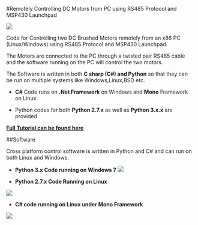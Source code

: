 #Remotely Controlling DC Motors from PC using RS485 Protocol and MSP430 Launchpad

<img src = "http://www.xanthium.in/sites/default/files/site-images/robot-shield-dc-motor-remote-rs485/motors-RS485-Protocol-620px.jpg" />

Code for Controlling two DC Brushed Motors remotely from an x86 PC (Linux/Windows) using RS485 Protocol and MSP430 Launchpad.

The Motors are connected to the PC through a twisted pair RS485 cable and the software running on the PC will control the two motors.

The Software is written in both **C sharp (C#) and Python** so that they can be run on multiple systems like Windows,Linux,BSD etc.

- **C#** Code runs on **.Net Framework** on Windows and **Mono** Framework on Linux.

- Python codes for both **Python 2.7.x** as well as **Python 3.x.x** are provided

<a href = "http://xanthium.in/remotely-controlling-dc-motors-using-rs485-protocol"> **Full Tutorial can be found here**</a> 


##Software

Cross platform control software is written in Python and C# and can run on both Linux and Windows.

- **Python 3.x Code running on Windows 7**
  <img src = "http://www.xanthium.in/sites/default/files/site-images/robot-shield-dc-motor-remote-rs485/code-running-windows.jpg" />


- **Python 2.7.x Code Running on Linux** 
<img src = "http://www.xanthium.in/sites/default/files/site-images/robot-shield-dc-motor-remote-rs485/RS485-control-python-2.7.jpg" />

- **C# code running on Linux under Mono Framework**
<img src = "http://www.xanthium.in/sites/default/files/site-images/robot-shield-dc-motor-remote-rs485/Compiling-RS485-csharp-code-linux.jpg" />

